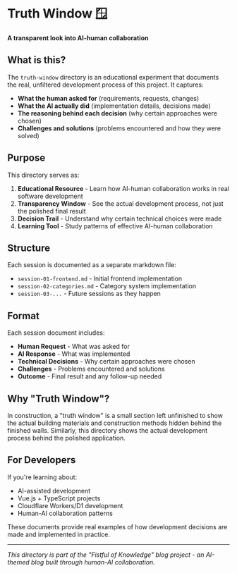 # Truth Window 🪟

**A transparent look into AI-human collaboration**

## What is this?

The `truth-window` directory is an educational experiment that documents the real, unfiltered development process of this project. It captures:

- **What the human asked for** (requirements, requests, changes)
- **What the AI actually did** (implementation details, decisions made)
- **The reasoning behind each decision** (why certain approaches were chosen)
- **Challenges and solutions** (problems encountered and how they were solved)

## Purpose

This directory serves as:

1. **Educational Resource** - Learn how AI-human collaboration works in real software development
2. **Transparency Window** - See the actual development process, not just the polished final result
3. **Decision Trail** - Understand why certain technical choices were made
4. **Learning Tool** - Study patterns of effective AI-human collaboration

## Structure

Each session is documented as a separate markdown file:

- `session-01-frontend.md` - Initial frontend implementation
- `session-02-categories.md` - Category system implementation
- `session-03-...` - Future sessions as they happen

## Format

Each session document includes:

- **Human Request** - What was asked for
- **AI Response** - What was implemented
- **Technical Decisions** - Why certain approaches were chosen
- **Challenges** - Problems encountered and solutions
- **Outcome** - Final result and any follow-up needed

## Why "Truth Window"?

In construction, a "truth window" is a small section left unfinished to show the actual building materials and construction methods hidden behind the finished walls. Similarly, this directory shows the actual development process behind the polished application.

## For Developers

If you're learning about:
- AI-assisted development
- Vue.js + TypeScript projects
- Cloudflare Workers/D1 development
- Human-AI collaboration patterns

These documents provide real examples of how development decisions are made and implemented in practice.

---

*This directory is part of the "Fistful of Knowledge" blog project - an AI-themed blog built through human-AI collaboration.*